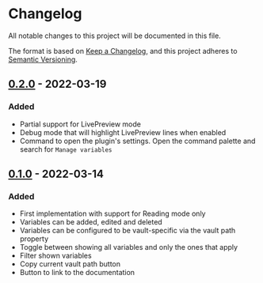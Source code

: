 # Changelog

All notable changes to this project will be documented in this file.

The format is based on [Keep a Changelog](https://keepachangelog.com/en/1.0.0/),
and this project adheres to [Semantic Versioning](https://semver.org/spec/v2.0.0.html).

## [0.2.0] - 2022-03-19
### Added
- Partial support for LivePreview mode
- Debug mode that will highlight LivePreview lines when enabled
- Command to open the plugin's settings. Open the command palette and search for `Manage variables`


## [0.1.0] - 2022-03-14
### Added
- First implementation with support for Reading mode only
- Variables can be added, edited and deleted
- Variables can be configured to be vault-specific via the vault path property
- Toggle between showing all variables and only the ones that apply
- Filter shown variables
- Copy current vault path button
- Button to link to the documentation



[0.2.0]: https://github.com/jffaust/obsidian-variables/compare/0.2.0...0.1.0
[0.1.0]: https://github.com/jffaust/obsidian-variables/releases/tag/0.1.0